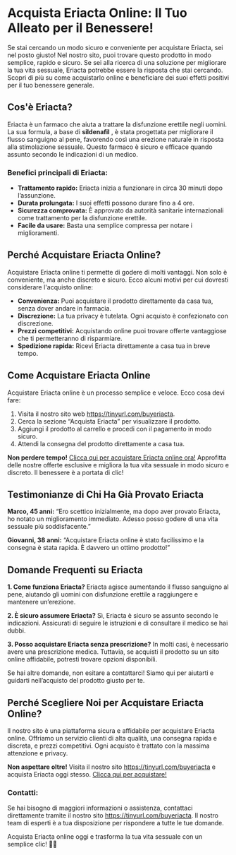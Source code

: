 # Acquista Eriacta Online: Il Tuo Alleato per il Benessere!

Se stai cercando un modo sicuro e conveniente per acquistare Eriacta, sei nel posto giusto! Nel nostro sito, puoi trovare questo prodotto in modo semplice, rapido e sicuro. Se sei alla ricerca di una soluzione per migliorare la tua vita sessuale, Eriacta potrebbe essere la risposta che stai cercando. Scopri di più su come acquistarlo online e beneficiare dei suoi effetti positivi per il tuo benessere generale.

## Cos'è Eriacta?

Eriacta è un farmaco che aiuta a trattare la disfunzione erettile negli uomini. La sua formula, a base di **sildenafil** , è stata progettata per migliorare il flusso sanguigno al pene, favorendo così una erezione naturale in risposta alla stimolazione sessuale. Questo farmaco è sicuro e efficace quando assunto secondo le indicazioni di un medico.

### Benefici principali di Eriacta:

- **Trattamento rapido:** Eriacta inizia a funzionare in circa 30 minuti dopo l’assunzione.
- **Durata prolungata:** I suoi effetti possono durare fino a 4 ore.
- **Sicurezza comprovata:** È approvato da autorità sanitarie internazionali come trattamento per la disfunzione erettile.
- **Facile da usare:** Basta una semplice compressa per notare i miglioramenti.

## Perché Acquistare Eriacta Online?

Acquistare Eriacta online ti permette di godere di molti vantaggi. Non solo è conveniente, ma anche discreto e sicuro. Ecco alcuni motivi per cui dovresti considerare l'acquisto online:

- **Convenienza:** Puoi acquistare il prodotto direttamente da casa tua, senza dover andare in farmacia.
- **Discrezione:** La tua privacy è tutelata. Ogni acquisto è confezionato con discrezione.
- **Prezzi competitivi:** Acquistando online puoi trovare offerte vantaggiose che ti permetteranno di risparmiare.
- **Spedizione rapida:** Ricevi Eriacta direttamente a casa tua in breve tempo.

## Come Acquistare Eriacta Online

Acquistare Eriacta online è un processo semplice e veloce. Ecco cosa devi fare:

1. Visita il nostro sito web https://tinyurl.com/buyeriacta.
2. Cerca la sezione “Acquista Eriacta” per visualizzare il prodotto.
3. Aggiungi il prodotto al carrello e procedi con il pagamento in modo sicuro.
4. Attendi la consegna del prodotto direttamente a casa tua.

**Non perdere tempo!** [Clicca qui per acquistare Eriacta online ora!](https://tinyurl.com/buyeriacta) Approfitta delle nostre offerte esclusive e migliora la tua vita sessuale in modo sicuro e discreto. Il benessere è a portata di clic!

## Testimonianze di Chi Ha Già Provato Eriacta

**Marco, 45 anni:** “Ero scettico inizialmente, ma dopo aver provato Eriacta, ho notato un miglioramento immediato. Adesso posso godere di una vita sessuale più soddisfacente.”

**Giovanni, 38 anni:** “Acquistare Eriacta online è stato facilissimo e la consegna è stata rapida. È davvero un ottimo prodotto!”

## Domande Frequenti su Eriacta

**1. Come funziona Eriacta?** Eriacta agisce aumentando il flusso sanguigno al pene, aiutando gli uomini con disfunzione erettile a raggiungere e mantenere un’erezione.

**2. È sicuro assumere Eriacta?** Sì, Eriacta è sicuro se assunto secondo le indicazioni. Assicurati di seguire le istruzioni e di consultare il medico se hai dubbi.

**3. Posso acquistare Eriacta senza prescrizione?** In molti casi, è necessario avere una prescrizione medica. Tuttavia, se acquisti il prodotto su un sito online affidabile, potresti trovare opzioni disponibili.

Se hai altre domande, non esitare a contattarci! Siamo qui per aiutarti e guidarti nell’acquisto del prodotto giusto per te.

## Perché Scegliere Noi per Acquistare Eriacta Online?

Il nostro sito è una piattaforma sicura e affidabile per acquistare Eriacta online. Offriamo un servizio clienti di alta qualità, una consegna rapida e discreta, e prezzi competitivi. Ogni acquisto è trattato con la massima attenzione e privacy.

**Non aspettare oltre!** Visita il nostro sito https://tinyurl.com/buyeriacta e acquista Eriacta oggi stesso. [Clicca qui per acquistare!](https://tinyurl.com/buyeriacta)

### Contatti:

Se hai bisogno di maggiori informazioni o assistenza, contattaci direttamente tramite il nostro sito https://tinyurl.com/buyeriacta. Il nostro team di esperti è a tua disposizione per rispondere a tutte le tue domande.

Acquista Eriacta online oggi e trasforma la tua vita sessuale con un semplice clic! 💊🚀
